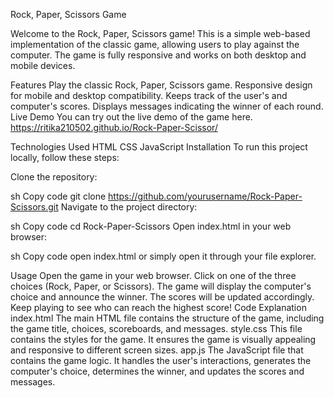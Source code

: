 Rock, Paper, Scissors Game

Welcome to the Rock, Paper, Scissors game! This is a simple web-based implementation of the classic game, allowing users to play against the computer. The game is fully responsive and works on both desktop and mobile devices.

Features
Play the classic Rock, Paper, Scissors game.
Responsive design for mobile and desktop compatibility.
Keeps track of the user's and computer's scores.
Displays messages indicating the winner of each round.
Live Demo
You can try out the live demo of the game here.
https://ritika210502.github.io/Rock-Paper-Scissor/

Technologies Used
HTML
CSS
JavaScript
Installation
To run this project locally, follow these steps:

Clone the repository:

sh
Copy code
git clone https://github.com/yourusername/Rock-Paper-Scissors.git
Navigate to the project directory:

sh
Copy code
cd Rock-Paper-Scissors
Open index.html in your web browser:

sh
Copy code
open index.html
or simply open it through your file explorer.

Usage
Open the game in your web browser.
Click on one of the three choices (Rock, Paper, or Scissors).
The game will display the computer's choice and announce the winner.
The scores will be updated accordingly.
Keep playing to see who can reach the highest score!
Code Explanation
index.html
The main HTML file contains the structure of the game, including the game title, choices, scoreboards, and messages.
style.css
This file contains the styles for the game. It ensures the game is visually appealing and responsive to different screen sizes.
app.js
The JavaScript file that contains the game logic. It handles the user's interactions, generates the computer's choice, determines the winner, and updates the scores and messages.
